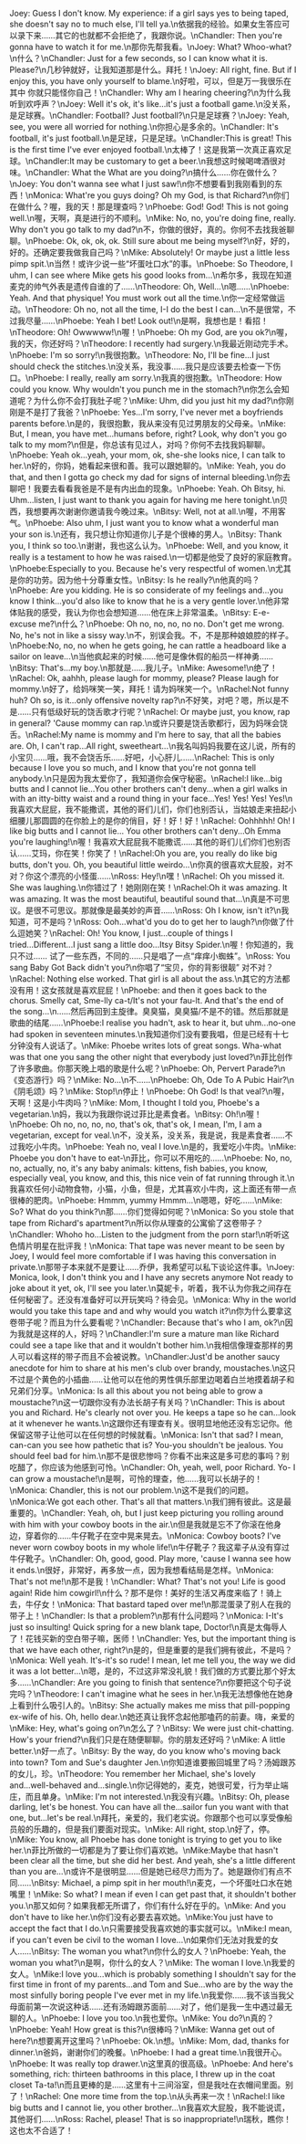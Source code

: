 Joey: Guess I don't know. My experience: if a girl says yes to being taped, she doesn't say no to much else, I'll tell ya.\n依据我的经验。如果女生答应可以录下来……其它的也就都不会拒绝了，我跟你说。\nChandler: Then you're gonna have to watch it for me.\n那你先帮我看。\nJoey: What? Whoo-what?\n什么？\nChandler: Just for a few seconds, so I can know what it is. Please?\n几秒钟就好，让我知道那是什么。拜托！\nJoey: All right, fine. But if I enjoy this, you have only yourself to blame.\n好啦，可以，但是万一我很乐在其中 你就只能怪你自己！\nChandler: Why am I hearing cheering?\n为什么我听到欢呼声？\nJoey: Well it's ok, it's like...it's just a football game.\n没关系，是足球赛。\nChandler: Football? Just football?\n只是足球赛？\nJoey: Yeah, see, you were all worried for nothing.\n你担心是多余的。\nChandler: It's football, it's just football.\n是足球，只是足球。\nChandler:This is great! This is the first time I've ever enjoyed football.\n太棒了！这是我第一次真正喜欢足球。\nChandler:It may be customary to get a beer.\n我想这时候喝啤酒很对味。\nChandler: What the What are you doing?\n搞什么……你在做什么？\nJoey: You don't wanna see what I just saw!\n你不想要看到我刚看到的东西！\nMonica: What're you guys doing? Oh my God, is that Richard?\n你们在做什么？喔，我的天！那是理查吗？\nPhoebe: God! God! This is not going well.\n喔，天啊，真是进行的不顺利。\nMike: No, no, you're doing fine, really. Why don't you go talk to my dad?\n不，你做的很好，真的。你何不去找我爸聊聊。\nPhoebe: Ok, ok, ok, ok. Still sure about me being myself?\n好，好的，好的。还确定要我做我自己吗？\nMike: Absolutely! Or maybe just a little less pimp spit.\n当然！或许少说一些“坏蛋吐口水”的事。\nPhoebe: So Theodore, I uhm, I can see where Mike gets his good looks from...\n希尔多，我现在知道麦克的帅气外表是遗传自谁的了……\nTheodore: Oh, Well...\n嗯……\nPhoebe: Yeah. And that physique! You must work out all the time.\n你一定经常做运动。\nTheodore: Oh no, not all the time, I-I do the best I can...\n不是很常，不过我尽量……\nPhoebe: Yeah I bet! Look out!\n是啊，我想也是！看招！\nTheodore: Oh! Owwwww!\n喔！\nPhoebe: Oh my God, are you ok?\n喔，我的天，你还好吗？\nTheodore: I recently had surgery.\n我最近刚动完手术。\nPhoebe: I'm so sorry!\n我很抱歉。\nTheodore: No, I'll be fine...I just should check the stitches.\n没关系，我没事……我只是应该要去检查一下伤口。\nPhoebe: I really, really am sorry.\n我真的很抱歉。\nTheodore: How could you know. Why wouldn't you punch me in the stomach?\n你怎么会知道呢？为什么你不会打我肚子呢？\nMike: Uhm, did you just hit my dad?\n你刚刚是不是打了我爸？\nPhoebe: Yes...I'm sorry, I've never met a boyfriends parents before.\n是的，我很抱歉，我从来没有见过男朋友的父母亲。\nMike: But, I mean, you have met...humans before, right? Look, why don't you go talk to my mom?\n但是，你总该有见过人，对吗？你何不去找我妈聊聊。\nPhoebe: Yeah ok...yeah, your mom, ok, she-she looks nice, I can talk to her.\n好的，你妈，她看起来很和善。我可以跟她聊的。\nMike: Yeah, you do that, and then I gotta go check my dad for signs of internal bleeding.\n你去聊吧！我要去看看我爸是不是有内出血的现象。\nPhoebe: Yeah. Oh Bitsy, hi. Uhm...listen, I just want to thank you again for having me here tonight.\n贝西，我想要再次谢谢你邀请我今晚过来。\nBitsy: Well, not at all.\n喔，不用客气。\nPhoebe: Also uhm, I just want you to know what a wonderful man your son is.\n还有，我只想让你知道你儿子是个很棒的男人。\nBitsy: Thank you, I think so too.\n谢谢，我也这么认为。\nPhoebe: Well, and you know, it really is a testament to how he was raised.\n一切都是他受了良好的家庭教育。\nPhoebe:Especially to you. Because he's very respectful of women.\n尤其是你的功劳。因为他十分尊重女性。\nBitsy: Is he really?\n他真的吗？\nPhoebe: Are you kidding. He is so considerate of my feelings and...you know I think...you'd also like to know that he is a very gentle lover.\n他非常体贴我的感受，我认为你也会想知道……他在床上非常温柔。\nBitsy: E-e-excuse me?\n什么？\nPhoebe: Oh no, no, no, no no. Don't get me wrong. No, he's not in like a sissy way.\n不，别误会我。不，不是那种娘娘腔的样子。\nPhoebe:No, no, no when he gets going, he can rattle a headboard like a sailor on leave...\n当他疯起来的时候……他可是像休假的船员一样神勇……\nBitsy: That's...my boy.\n那就是……我儿子。\nMike: Awesome!\n绝了！\nRachel: Ok, aahhh, please laugh for mommy, please? Please laugh for mommy.\n好了，给妈咪笑一笑，拜托！请为妈咪笑一个。\nRachel:Not funny huh? Oh so, is it...only offensive novelty rap?\n不好笑，对吧？嗯，所以是不是……只有低级好玩的饶舌歌才行呢？\nRachel: Or maybe just, you know, rap in general? 'Cause mommy can rap.\n或许只要是饶舌歌都行，因为妈咪会饶舌。\nRachel:My name is mommy and I'm here to say, that all the babies are. Oh, I can't rap...All right, sweetheart...\n我名叫妈妈我要在这儿说，所有的小宝贝……哦，我不会饶舌乐……好吧，小心肝儿……\nRachel: This is only because I love you so much, and I know that you're not gonna tell anybody.\n只是因为我太爱你了，我知道你会保守秘密。\nRachel:I like...big butts and I cannot lie...You other brothers can't deny...when a girl walks in with an itty-bitty waist and a round thing in your face...Yes! Yes! Yes! Yes!\n我喜欢大屁屁，我不能撒谎，其他的哥们儿们，你们也别否认，当姑娘走来扭起小细腰儿那圆圆的在你脸上的是你的俏目，好！好！好！\nRachel: Oohhhhh! Oh! I like big butts and I cannot lie... You other brothers can't deny...Oh Emma you're laughing!\n喔！我喜欢大屁屁我不能撒谎……其他的哥们儿们你们也别否认……艾玛，你在笑！你笑了！\nRachel:Oh you are, you really do like big butts, don't you. Oh, you beautiful little weirdo...\n你真的很喜欢大屁股，对不对？你这个漂亮的小怪蛋……\nRoss: Hey!\n嘿！\nRachel: Oh you missed it. She was laughing.\n你错过了！她刚刚在笑！\nRachel:Oh it was amazing. It was amazing. It was the most beautiful, beautiful sound that...\n真是不可思议。是很不可思议。那就像是最美妙的声音……\nRoss: Oh I know, isn't it?\n我知道，可不是吗？\nRoss: Ooh...what'd you do to get her to laugh?\n你做了什么逗她笑？\nRachel: Oh! You know, I just...couple of things I tried...Different...I just sang a little doo...Itsy Bitsy Spider.\n喔！你知道的，我只不过…… 试了一些东西，不同的……只是唱了一点“痒痒小蜘蛛”。\nRoss: You sang Baby Got Back didn't you?\n你唱了“宝贝，你的背影很靓” 对不对？\nRachel: Nothing else worked. That girl is all about the ass.\n其它的方法都没有用！这女孩就是喜欢屁屁！\nPhoebe: and then it goes back to the chorus. Smelly cat, Sme-lly ca-t/It's not your fau-lt. And that's the end of the song...\n……然后再回到主旋律。臭臭猫，臭臭猫/不是不的错。然后那就是歌曲的结尾……\nPhoebe:I realise you hadn't, ask to hear it, but uhm...no-one had spoken in seventeen minutes.\n我知道你们没有要我唱，但是已经有十七分钟没有人说话了。\nMike: Phoebe writes lots of great songs. Wha-what was that one you sang the other night that everybody just loved?\n菲比创作了许多歌曲。你那天晚上唱的歌是什么呢？\nPhoebe: Oh, Pervert Parade?\n《变态游行》吗？\nMike: No...\n不……\nPhoebe: Oh, Ode To A Pubic Hair?\n《阴毛颂》吗？\nMike: Stop!\n停止！\nPhoebe: Oh God! Is that veal?\n喔，天啊！这是小牛肉吗？\nMike: Mom, I thought I told you, Phoebe's a vegetarian.\n妈，我以为我跟你说过菲比是素食者。\nBitsy: Oh!\n喔！\nPhoebe: Oh no, no, no, no, that's ok, that's ok, I mean, I'm, I am a vegetarian, except for veal.\n不，没关系，没关系，我是说，我是素食者……不过我吃小牛肉。\nPhoebe: Yeah no, veal I love.\n是的，我爱吃小牛肉。\nMike: Phoebe you don't have to eat-\n菲比，你可以不用吃的……\nPhoebe: No, no, no, actually, no, it's any baby animals: kittens, fish babies, you know, especially veal, you know, and this, this nice vein of fat running through it.\n我喜欢任何小动物食物，小猫，小鱼，但是，尤其喜欢小牛肉，这上面还有带一点很棒的肥肉。\nPhoebe: Hmmm, yummy Hmmm...\n嗯嗯，好吃……\nMike: So? What do you think?\n那……你们觉得如何呢？\nMonica: So you stole that tape from Richard's apartment?\n所以你从理查的公寓偷了这卷带子？\nChandler: Whoho ho...Listen to the judgment from the porn star!\n听听这色情片明星在批评我！\nMonica: That tape was never meant to be seen by Joey, I would feel more comfortable if I was having this conversation in private.\n那带子本来就不是要让……乔伊，我希望可以私下谈论这件事。\nJoey: Monica, look, I don't think you and I have any secrets anymore Not ready to joke about it yet, ok, I'll see you later.\n莫妮卡，听着，我不认为你我之间存在任何秘密了。还没有准备好可以开玩笑吗？待会见。\nMonica: Why in the world would you take this tape and and why would you watch it?\n你为什么要拿这卷带子呢？而且为什么要看呢？\nChandler: Because that's who I am, ok?\n因为我就是这样的人，好吗？\nChandler:I'm sure a mature man like Richard could see a tape like that and it wouldn't bother him.\n我相信像理查那样的男人可以看这样的带子而且不会被说教。\nChandler:Just'd be another saucy anecdote for him to share at his men's club over brandy, moustaches.\n这只不过是个黄色的小插曲……让他可以在他的男性俱乐部里边喝着白兰地摸着胡子和兄弟们分享。\nMonica: Is all this about you not being able to grow a moustache?\n这一切跟你没有办法长胡子有关吗？\nChandler: This is about you and Richard. He's clearly not over you. He keeps a tape so he can...look at it whenever he wants.\n这跟你还有理查有关。很明显地他还没有忘记你。他保留这带子让他可以在任何想的时候就看。\nMonica: Isn't that sad? I mean, can-can you see how pathetic that is? You-you shouldn't be jealous. You should feel bad for him.\n那不是很悲惨吗？你看不出来这是多可悲的事吗？别吃醋了，你应该为他感到可怜。\nChandler: Oh, yeah, well, poor Richard. Yo- I can grow a moustache!\n是啊，可怜的理查，他……我可以长胡子的！\nMonica: Chandler, this is not our problem.\n这不是我们的问题。\nMonica:We got each other. That's all that matters.\n我们拥有彼此。这是最重要的。\nChandler: Yeah, oh, but I just keep picturing you rolling around with him with your cowboy boots in the air.\n但是我就是忘不了你滚在他身边，穿着你的……牛仔靴子在空中晃来晃去。\nMonica: Cowboy boots? I've never worn cowboy boots in my whole life!\n牛仔靴子？我这辈子从没有穿过牛仔靴子。\nChandler: Oh, good, good. Play more, 'cause I wanna see how it ends.\n很好，非常好，再多放一点，因为我想看结局是怎样。\nMonica: That's not me!\n那不是我！\nChandler: What? That's not you! Life is good again! Ride him cowgirl!\n什么？那不是你！美好的生活又再度来临了！骑上去，牛仔女！\nMonica: That bastard taped over me!\n那混蛋录了别人在我的带子上！\nChandler: Is that a problem?\n那有什么问题吗？\nMonica: I-It's just so insulting! Quick spring for a new blank tape, Doctor!\n真是太侮辱人了！花钱买新的空白带子嘛，医师！\nChandler: Yes, but the important thing is that we have each other, right?\n是的，但是重要的是我们拥有彼此，不是吗？\nMonica: Well yeah. It's-it's so rude! I mean, let me tell you, the way we did it was a lot better…\n嗯，是的，不过这非常没礼貌！我们做的方式要比那个好太多……\nChandler: Are you going to finish that sentence?\n你要把这个句子说完吗？\nTheodore: I can't imagine what he sees in her.\n我无法想像他在她身上看到什么吸引人的。\nBitsy: She actually makes me miss that pill-popping ex-wife of his. Oh, hello dear.\n她还真让我怀念起他那嗑药的前妻。嗨，亲爱的\nMike: Hey, what's going on?\n怎么了？\nBitsy: We were just chit-chatting. How's your friend?\n我们只是在随便聊聊。你的朋友还好吗？\nMike: A little better.\n好一点了。\nBitsy: By the way, do you know who's moving back into town? Tom and Sue's daughter Jen.\n你知道谁要搬回城里了吗？汤姆跟苏的女儿，珍。\nTheodore: You remember her Michael, she's lovely and...well-behaved and...single.\n你记得她的，麦克，她很可爱，行为举止端庄，而且单身。\nMike: I'm not interested.\n我没有兴趣。\nBitsy: Oh, please darling, let's be honest. You can have all the...sailor fun you want with that one, but...let's be real.\n拜托，亲爱的，我们老实说。你跟那个也可以享受像船员般的乐趣的，但是我们要面对现实。\nMike: All right, stop.\n好了，停。\nMike: You know, all Phoebe has done tonight is trying to get you to like her.\n菲比所做的一切都是为了要让你们喜欢她。\nMike:Maybe that hasn't been clear all the time, but she did her best. And yeah, she's a little different than you are…\n或许不是很明显……但是她已经尽力而为了。她是跟你们有点不同……\nBitsy: Michael, a pimp spit in her mouth!\n麦克，一个坏蛋吐口水在她嘴里！\nMike: So what? I mean if even I can get past that, it shouldn't bother you.\n那又如何？如果我都无所谓了，你们有什么好在乎的。\nMike: And you don't have to like her.\n你们没有必要去喜欢她。\nMike:You just have to accept the fact that I do.\n只需要接受我喜欢她的事实就可以。\nMike:I mean, if you can't even be civil to the woman I love...\n如果你们无法对我爱的女人……\nBitsy: The woman you what?\n你什么的女人？\nPhoebe: Yeah, the woman you what?\n是啊，你什么的女人？\nMike: The woman I love.\n我爱的女人。\nMike:I love you...which is probably something I shouldn't say for the first time in front of my parents...and Tom and Sue...who are by the way the most sinfully boring people I've ever met in my life.\n我爱你……我不该当我父母面前第一次说这种话……还有汤姆跟苏面前……对了，他们是我一生中遇过最无聊的人。\nPhoebe: I love you too.\n我也爱你。\nMike: You do?\n真的？\nPhoebe: Yeah! How great is this?\n很棒吗？\nMike: Wanna get out of here?\n想要离开这里吗？\nPhoebe: Ok.\n想。\nMike: Mom, dad, thanks for dinner.\n爸妈，谢谢你们的晚餐。\nPhoebe: I had a great time.\n我很开心。\nPhoebe: It was really top drawer.\n这里真的很高级。\nPhoebe: And here's something, rich: thirteen bathrooms in this place, I threw up in the coat closet Ta-ta!\n而且更棒的是……这里有十三间浴室，但是我吐在衣帽间里面。别了！\nRachel: One more time from the top.\n从头再来一次！\nRachel:I like big butts and I cannot lie, you other brother...\n我喜欢大屁股，我不能说谎，其他哥们……\nRoss: Rachel, please! That is so inappropriate!\n瑞秋，瞧你！这也太不合适了！
